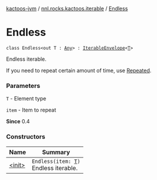[kactoos-jvm](../../index.md) / [nnl.rocks.kactoos.iterable](../index.md) / [Endless](./index.md)

# Endless

`class Endless<out T : `[`Any`](https://kotlinlang.org/api/latest/jvm/stdlib/kotlin/-any/index.html)`> : `[`IterableEnvelope`](../-iterable-envelope/index.md)`<`[`T`](index.md#T)`>`

Endless iterable.

If you need to repeat certain amount of time, use [Repeated](../-repeated/index.md).

### Parameters

`T` - Element type

`item` - Item to repeat

**Since**
0.4

### Constructors

| Name | Summary |
|---|---|
| [&lt;init&gt;](-init-.md) | `Endless(item: `[`T`](index.md#T)`)`<br>Endless iterable. |

